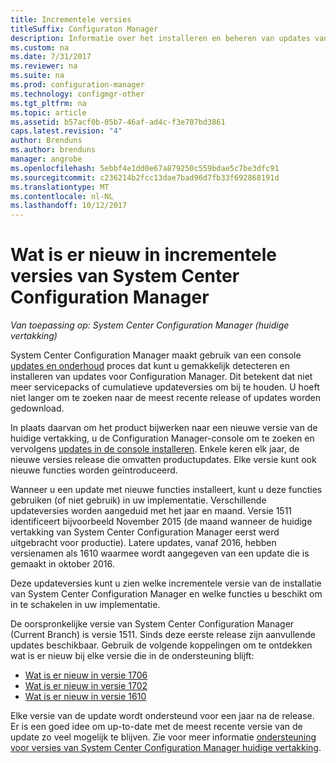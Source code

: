 ```yaml
---
title: Incrementele versies
titleSuffix: Configuraton Manager
description: Informatie over het installeren en beheren van updates van System Center Configuration Manager.
ms.custom: na
ms.date: 7/31/2017
ms.reviewer: na
ms.suite: na
ms.prod: configuration-manager
ms.technology: configmgr-other
ms.tgt_pltfrm: na
ms.topic: article
ms.assetid: b57acf0b-05b7-46af-ad4c-f3e707bd3861
caps.latest.revision: "4"
author: Brenduns
ms.author: brenduns
manager: angrobe
ms.openlocfilehash: 5ebbf4e1dd0e67a879250c559bdae5c7be3dfc91
ms.sourcegitcommit: c236214b2fcc13dae7bad96d7fb33f692868191d
ms.translationtype: MT
ms.contentlocale: nl-NL
ms.lasthandoff: 10/12/2017
---
```

# <a name="whats-new-in-system-center-configuration-manager-incremental-versions"></a>Wat is er nieuw in incrementele versies van System Center Configuration Manager

*Van toepassing op: System Center Configuration Manager (huidige vertakking)*




 System Center Configuration Manager maakt gebruik van een console [updates en onderhoud](/sccm/core/servers/manage/updates) proces dat kunt u gemakkelijk detecteren en installeren van updates voor Configuration Manager. Dit betekent dat niet meer servicepacks of cumulatieve updateversies om bij te houden. U hoeft niet langer om te zoeken naar de meest recente release of updates worden gedownload.

 In plaats daarvan om het product bijwerken naar een nieuwe versie van de huidige vertakking, u de Configuration Manager-console om te zoeken en vervolgens [updates in de console installeren](../../../core/servers/manage/install-in-console-updates.md). Enkele keren elk jaar, de nieuwe versies release die omvatten productupdates. Elke versie kunt ook nieuwe functies worden geïntroduceerd.  

 Wanneer u een update met nieuwe functies installeert, kunt u deze functies gebruiken (of niet gebruik) in uw implementatie. Verschillende updateversies worden aangeduid met het jaar en maand. Versie 1511 identificeert bijvoorbeeld November 2015 (de maand wanneer de huidige vertakking van System Center Configuration Manager eerst werd uitgebracht voor productie). Latere updates, vanaf 2016, hebben versienamen als 1610 waarmee wordt aangegeven van een update die is gemaakt in oktober 2016.

 Deze updateversies kunt u zien welke incrementele versie van de installatie van System Center Configuration Manager en welke functies u beschikt om in te schakelen in uw implementatie.

 De oorspronkelijke versie van System Center Configuration Manager (Current Branch) is versie 1511. Sinds deze eerste release zijn aanvullende updates beschikbaar. Gebruik de volgende koppelingen om te ontdekken wat is er nieuw bij elke versie die in de ondersteuning blijft:
  - [Wat is er nieuw in versie 1706](../../../core/plan-design/changes/whats-new-in-version-1706.md)  
  - [Wat is er nieuw in versie 1702](../../../core/plan-design/changes/whats-new-in-version-1702.md)
  - [Wat is er nieuw in versie 1610](../../../core/plan-design/changes/whats-new-in-version-1610.md)


 Elke versie van de update wordt ondersteund voor een jaar na de release. Er is een goed idee om up-to-date met de meest recente versie van de update zo veel mogelijk te blijven. Zie voor meer informatie [ondersteuning voor versies van System Center Configuration Manager huidige vertakking](../../../core/servers/manage/current-branch-versions-supported.md).  
